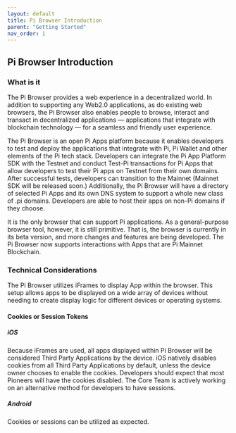 ```yaml
---
layout: default
title: Pi Browser Introduction
parent: "Getting Started"
nav_order: 1
---
```


## Pi Browser Introduction

### What is it
The Pi Browser provides a web experience in a decentralized world. In addition to supporting any Web2.0 applications, as do existing web browsers, the Pi Browser also enables people to browse, interact and transact in decentralized applications — applications that integrate with blockchain technology — for a seamless and friendly user experience. 

The Pi Browser is an open Pi Apps platform because it enables developers to test and deploy the applications that integrate with Pi, Pi Wallet and other elements of the Pi tech stack. Developers can integrate the Pi App Platform SDK with the Testnet and conduct Test-Pi transactions for Pi Apps that allow developers to test their Pi apps on Testnet from their own domains. After successful tests, developers can transition to the Mainnet (Mainnet SDK will be released soon.) Additionally, the Pi Browser will have a directory of selected Pi Apps and its own DNS system to support a whole new class of .pi domains. Developers are able to host their apps on non-Pi domains if they choose.

It is the only browser that can support Pi applications. As a general-purpose browser tool, however, it is still primitive. That is, the browser is currently in its beta version, and more changes and features are being developed. The Pi Browser now supports interactions with Apps that are Pi Mainnet Blockchain. 

### Technical Considerations
The Pi Browser utilizes iFrames to display App within the browser. This setup allows apps to be displayed on a wide array of devices without needing to create display logic for different devices or operating systems.

#### Cookies or Session Tokens
##### iOS
Because iFrames are used, all apps displayed within Pi Browser will be considered Third Party Applications by the device. iOS natively disables cookies from all Third Party Applications by default, unless the device owner chooses to enable the cookies. Developers should expect that most Pioneers will have the cookies disabled. The Core Team is actively working on an alternative method for developers to have sessions.

##### Android
Cookies or sessions can be utilized as expected.
